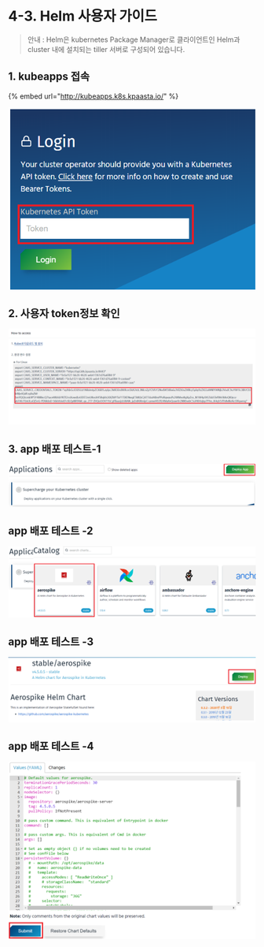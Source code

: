 # 4-3. Helm 사용자 가이드

> 안내 : Helm은 kubernetes Package Manager로 클라이언트인 Helm과 cluster 내에 설치되는 tiller 서버로 구성되어 있습니다.



## **1. kubeapps 접속**

{% embed url="http://kubeapps.k8s.kpaasta.io/" %}

![](../.gitbook/assets/image%20%28104%29.png)

##   **2. 사용자 token정보 확인**

![](../.gitbook/assets/image%20%28127%29.png)

## **3. app 배포 테스트-1** 

![](../.gitbook/assets/image%20%2890%29.png)

##    **app 배포 테스트 -2**

![](../.gitbook/assets/image%20%28102%29.png)

##    **app 배포 테스트 -3**

![](../.gitbook/assets/image%20%28128%29.png)

##    **app 배포 테스트 -4**

![](../.gitbook/assets/appsdeploy3.png)

